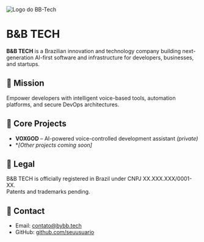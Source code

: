 ![Logo do BB-Tech](branding/logo.png)

# B&B TECH

**B&B TECH** is a Brazilian innovation and technology company building next-generation AI-first software and infrastructure for developers, businesses, and startups.

## 🚀 Mission
Empower developers with intelligent voice-based tools, automation platforms, and secure DevOps architectures.

## 🧠 Core Projects
- **VOXGOD** – AI-powered voice-controlled development assistant *(private)*
- **[Other projects coming soon]*

## 📜 Legal
B&B TECH is officially registered in Brazil under CNPJ XX.XXX.XXX/0001-XX.  
Patents and trademarks pending.

## 📩 Contact
- Email: contato@bybb.tech
- GitHub: [github.com/seuusuario](https://github.com/seuusuario)
